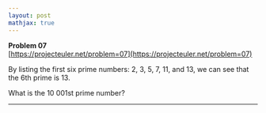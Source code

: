 ```yaml
---
layout: post
mathjax: true
---
```

**Problem 07**  
[https://projecteuler.net/problem=07](https://projecteuler.net/problem=07)

<p>By listing the first six prime numbers: 2, 3, 5, 7, 11, and 13, we can see that the 6th prime is 13.</p>
<p>What is the 10 001st prime number?</p>

---
